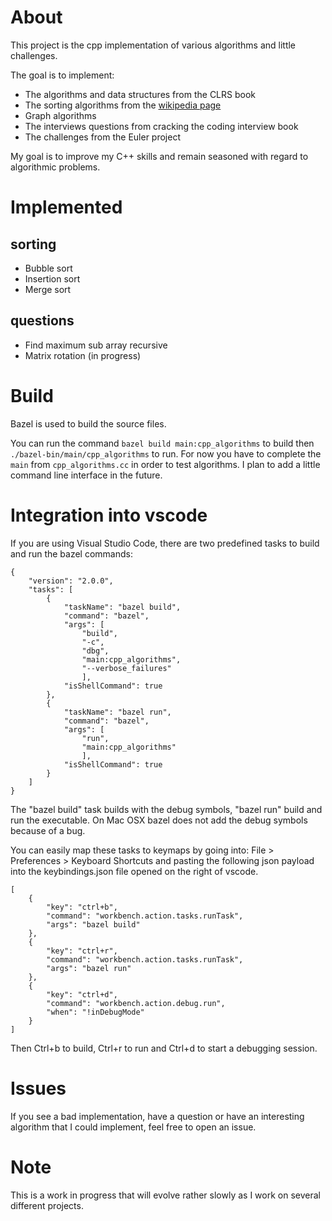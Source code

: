 # About

This project is the cpp implementation of various algorithms and little challenges.

The goal is to implement:
* The algorithms and data structures from the CLRS book
* The sorting algorithms from the [wikipedia page](https://en.wikipedia.org/wiki/Sorting_algorithm)
* Graph algorithms
* The interviews questions from cracking the coding interview book
* The challenges from the Euler project

My goal is to improve my C++ skills and remain seasoned with regard to algorithmic problems.

# Implemented

## sorting

* Bubble sort
* Insertion sort
* Merge sort

## questions

* Find maximum sub array recursive
* Matrix rotation (in progress)

# Build

Bazel is used to build the source files.

You can run the command `bazel build main:cpp_algorithms` to build then `./bazel-bin/main/cpp_algorithms` to run. For now you have to complete the `main` from `cpp_algorithms.cc` in order to test algorithms. I plan to add a little command line interface in the future.

# Integration into vscode

If you are using Visual Studio Code, there are two predefined tasks to build and run the bazel commands:
```
{
    "version": "2.0.0",
    "tasks": [
        {
            "taskName": "bazel build",
            "command": "bazel",
            "args": [
                "build", 
                "-c",
                "dbg",
                "main:cpp_algorithms", 
                "--verbose_failures"
                ],
            "isShellCommand": true
        },
        {
            "taskName": "bazel run",
            "command": "bazel",
            "args": [
                "run", 
                "main:cpp_algorithms"
                ],
            "isShellCommand": true
        }
    ]
}
```
The "bazel build" task builds with the debug symbols, "bazel run" build and run the executable. On Mac OSX bazel does not add the debug symbols because of a bug.

You can easily map these tasks to keymaps by going into: File > Preferences > Keyboard Shortcuts and pasting the following json payload into the keybindings.json file opened on the right of vscode.
```
[
    {
        "key": "ctrl+b",
        "command": "workbench.action.tasks.runTask",
        "args": "bazel build"
    },
    {
        "key": "ctrl+r",
        "command": "workbench.action.tasks.runTask",
        "args": "bazel run"
    },
    { 
        "key": "ctrl+d",               
        "command": "workbench.action.debug.run",
        "when": "!inDebugMode" 
    }
]
```
Then Ctrl+b to build, Ctrl+r to run and Ctrl+d to start a debugging session.

# Issues

If you see a bad implementation, have a question or have an interesting algorithm that I could implement, feel free to open an issue.

# Note

This is a work in progress that will evolve rather slowly as I work on several different projects.
